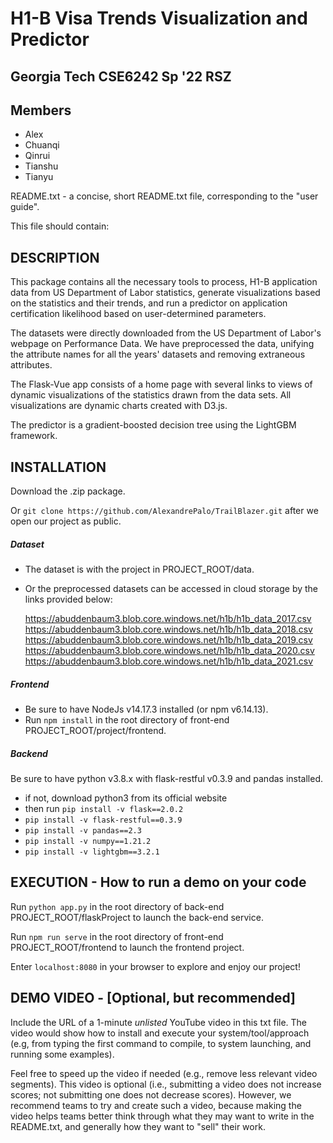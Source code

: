 # H1-B Visa Trends Visualization and Predictor
## Georgia Tech CSE6242 Sp '22 RSZ
## Members
- Alex
- Chuanqi
- Qinrui
- Tianshu
- Tianyu

README.txt - a concise, short README.txt file, corresponding to the "user guide".

This file should contain:
## DESCRIPTION

This package contains all the necessary tools to process, H1-B application data from US Department of Labor statistics, generate visualizations based on the statistics and their trends, and run a predictor on application certification likelihood based on user-determined parameters. 

The datasets were directly downloaded from the US Department of Labor's webpage on Performance Data. 
We have preprocessed the data, unifying the attribute names for all the years' datasets and removing extraneous attributes. 

The Flask-Vue app consists of a home page with several links to views of 
dynamic visualizations of the statistics drawn from the data sets. 
All visualizations are dynamic charts created with D3.js.  

The predictor is a gradient-boosted decision tree using the LightGBM framework. 

## INSTALLATION 

Download the .zip package. 

Or `git clone https://github.com/AlexandrePalo/TrailBlazer.git` after we open our project as public.

##### Dataset

- The dataset is with the project in PROJECT_ROOT/data.

- Or the preprocessed datasets can be accessed in cloud storage by the links provided below: 

  https://abuddenbaum3.blob.core.windows.net/h1b/h1b_data_2017.csv
  https://abuddenbaum3.blob.core.windows.net/h1b/h1b_data_2018.csv
  https://abuddenbaum3.blob.core.windows.net/h1b/h1b_data_2019.csv
  https://abuddenbaum3.blob.core.windows.net/h1b/h1b_data_2020.csv
  https://abuddenbaum3.blob.core.windows.net/h1b/h1b_data_2021.csv

##### Frontend

 - Be sure to have NodeJs v14.17.3 installed (or npm v6.14.13).
 - Run `npm install` in the root directory of front-end PROJECT_ROOT/project/frontend.

##### Backend

Be sure to have python v3.8.x with flask-restful v0.3.9 and pandas installed.

- if not, download python3 from its official website 
- then run `pip install -v flask==2.0.2` 
- `pip install -v flask-restful==0.3.9`
- `pip install -v pandas==2.3`
- `pip install -v numpy==1.21.2`
- `pip install -v lightgbm==3.2.1`



## EXECUTION - How to run a demo on your code

Run `python app.py` in the root directory of back-end PROJECT_ROOT/flaskProject to launch the back-end service.

Run `npm run serve` in the root directory of front-end PROJECT_ROOT/frontend to launch the frontend project.

Enter `localhost:8080` in your browser to explore and enjoy our project!


## DEMO VIDEO - [Optional, but recommended] 

Include the URL of a 1-minute *unlisted* YouTube video in this txt file. The video would show how to install and execute your system/tool/approach (e.g, from typing the first command to compile, to system launching, and running some examples).

Feel free to speed up the video if needed (e.g., remove less relevant video
segments). This video is optional (i.e., submitting a video does not increase scores; not submitting one does not decrease scores). However, we
recommend teams to try and create such a video, because making the video
helps teams better think through what they may want to write in the
README.txt, and generally how they want to "sell" their work.